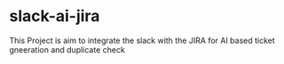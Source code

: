 # slack-ai-jira
This Project is aim to integrate the slack with the JIRA for AI based ticket gneeration and duplicate check
